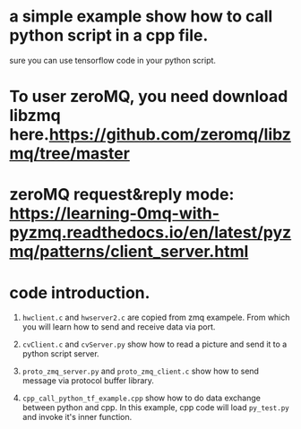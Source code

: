 # a simple example show how to call python script in a cpp file. 
sure you can use tensorflow code in your python script.

# To user zeroMQ, you need download libzmq here.https://github.com/zeromq/libzmq/tree/master
# zeroMQ request&reply mode: https://learning-0mq-with-pyzmq.readthedocs.io/en/latest/pyzmq/patterns/client_server.html

# code introduction.
1. ```hwclient.c``` and ```hwserver2.c``` are copied from zmq exampele. From which you will 
learn how to send and receive data via port.
2. ```cvClient.c``` and ```cvServer.py``` show how to read a picture and send it to a python script
server.
3. ```proto_zmq_server.py``` and ```proto_zmq_client.c``` show how to send message via protocol buffer library. 

4. ```cpp_call_python_tf_example.cpp``` show how to do data exchange between python and cpp. In this 
example, cpp code will load ```py_test.py``` and invoke it's inner function.